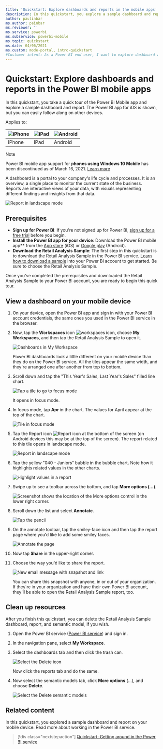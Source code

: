 ```yaml
---
title: 'Quickstart: Explore dashboards and reports in the mobile apps'
description: In this quickstart, you explore a sample dashboard and report in the Power BI mobile apps.
author: paulinbar
ms.author: painbar
ms.reviewer: ''
ms.service: powerbi
ms.subservice: powerbi-mobile
ms.topic: quickstart
ms.date: 04/06/2021
ms.custom: mode-portal, intro-quickstart
#Customer intent: As a Power BI end user, I want to explore dashboard and report capabilities in the mobile apps so I know what's possible.
---
```

# Quickstart: Explore dashboards and reports in the Power BI mobile apps
In this quickstart, you take a quick tour of the Power BI Mobile app and explore a sample dashboard and report. The Power BI app for iOS is shown, but you can easily follow along on other devices.

Applies to:

| ![iPhone](./media/mobile-apps-quickstart-view-dashboard-report/iphone-logo-30-px.png) | ![iPad](./media/mobile-apps-quickstart-view-dashboard-report/ipad-logo-30-px.png) | ![Android](./media/mobile-apps-quickstart-view-dashboard-report/android-logo-30-px.png) |
|:--- |:--- |:--- |
| iPhone | iPad | Android |

>[!NOTE]
>Power BI mobile app support for **phones using Windows 10 Mobile** has been discontinued as of March 16, 2021. [Learn more](/legal/powerbi/powerbi-mobile/power-bi-mobile-app-end-of-support-for-windows-phones)

A dashboard is a portal to your company's life cycle and processes. It is an overview, a single place to monitor the current state of the business. Reports are interactive views of your data, with visuals representing different findings and insights from that data. 

![Report in landscape mode](././media/mobile-apps-quickstart-view-dashboard-report/power-bi-android-quickstart-report.png)

## Prerequisites

* **Sign up for Power BI**: If you're not signed up for Power BI, [sign up for a free trial](https://app.powerbi.com/signupredirect?pbi_source=web) before you begin.
* **Install the Power BI app for your device**: Download the Power BI mobile app** from the [App store](https://apps.apple.com/app/microsoft-power-bi/id929738808) (iOS) or [Google play](https://play.google.com/store/apps/details?id=com.microsoft.powerbim&amp;amp;clcid=0x409) (Android).
* **Download the Retail Analysis Sample**: The first step in this quickstart is to download the Retail Analysis Sample in the Power BI service. [Learn how to download a sample](./mobile-apps-download-samples.md) into your Power BI account to get started. Be sure to choose the Retail Analysis Sample.

Once you've completed the prerequisites and downloaded the Retail Analysis Sample to your Power BI account, you are ready to begin this quick tour.

## View a dashboard on your mobile device
1. On your device, open the Power BI app and sign in with your Power BI account credentials, the same ones you used in the Power BI service in the browser.
 
1. Now, tap the **Workspaces** icon ![workspaces icon](./media/mobile-apps-quickstart-view-dashboard-report/power-bi-iphone-workspaces-button.png), choose **My Workspaces**, and then tap the Retail Analysis Sample to open it.

    ![Dashboards in My Workspace](./media/mobile-apps-quickstart-view-dashboard-report/power-bi-android-quickstart-dashboard.png)
   
    Power BI dashboards look a little different on your mobile device than they do on the Power BI service. All the tiles appear the same width, and they're arranged one after another from top to bottom.

6. Scroll down and tap the "This Year's Sales, Last Year's Sales" filled line chart.

    ![Tap a tile to go to focus mode](./media/mobile-apps-quickstart-view-dashboard-report/power-bi-android-quickstart-tap-tile-fave.png)

    It opens in focus mode.

7. In focus mode, tap **Apr** in the chart. The values for April appear at the top of the chart.

    ![Tile in focus mode](./media/mobile-apps-quickstart-view-dashboard-report/power-bi-android-quickstart-tile-focus.png)

8. Tap the Report icon ![Report icon](./media/mobile-apps-quickstart-view-dashboard-report/power-bi-android-quickstart-report-icon.png) at the bottom of the screen (on Android devices this may be at the top of the screen). The report related to this tile opens in landscape mode.

    ![Report in landscape mode](././media/mobile-apps-quickstart-view-dashboard-report/power-bi-android-quickstart-report.png)

9. Tap the yellow "040 - Juniors" bubble in the bubble chart. Note how it highlights related values in the other charts. 

    ![Highlight values in a report](./media/mobile-apps-quickstart-view-dashboard-report/power-bi-android-quickstart-cross-highlight.png)

10. Swipe up to see a toolbar across the bottom, and tap **More options (...)**.

    ![Screenshot shows the location of the More options control in the lower right corner.](./media/mobile-apps-quickstart-view-dashboard-report/power-bi-android-quickstart-tap-pencil.png)


11. Scroll down the list and select **Annotate**.

    ![Tap the pencil](./media/mobile-apps-quickstart-view-dashboard-report/power-bi-android-quickstart-tap-pencil2.png)

12. On the annotate toolbar, tap the smiley-face icon and then tap the report page where you'd like to add some smiley faces.
 
    ![Annotate the page](./media/mobile-apps-quickstart-view-dashboard-report/power-bi-android-quickstart-annotate.png)

13. Now tap **Share** in the upper-right corner.

14. Choose the way you'd like to share the report.  

    ![New email message with snapshot and link](./media/mobile-apps-quickstart-view-dashboard-report/power-bi-android-quickstart-send-snapshot.png)

    You can share this snapshot with anyone, in or out of your organization. If they're in your organization and have their own Power BI account, they'll be able to open the Retail Analysis Sample report, too.

## Clean up resources

After you finish this quickstart, you can delete the Retail Analysis Sample dashboard, report, and semantic model, if you wish.

1. Open the Power BI service ([Power BI service](https://app.powerbi.com)) and sign in.

2. In the navigation pane, select **My Workspace**.

3. Select the dashboards tab and then click the trash can.

    ![Select the Delete icon](./media/mobile-apps-quickstart-view-dashboard-report/power-bi-android-quickstart-delete-retail.png)

    Now click the reports tab and do the same.

4. Now select the semantic models tab, click **More options** (...), and choose **Delete**. 


    ![Select the Delete semantic models](./media/mobile-apps-quickstart-view-dashboard-report/power-bi-android-quickstart-delete-retail-datasets.png)

## Related content

In this quickstart, you explored a sample dashboard and report on your mobile device. Read more about working in the Power BI service. 

> [!div class="nextstepaction"]
> [Quickstart: Getting around in the Power BI service](../end-user-experience.md)
